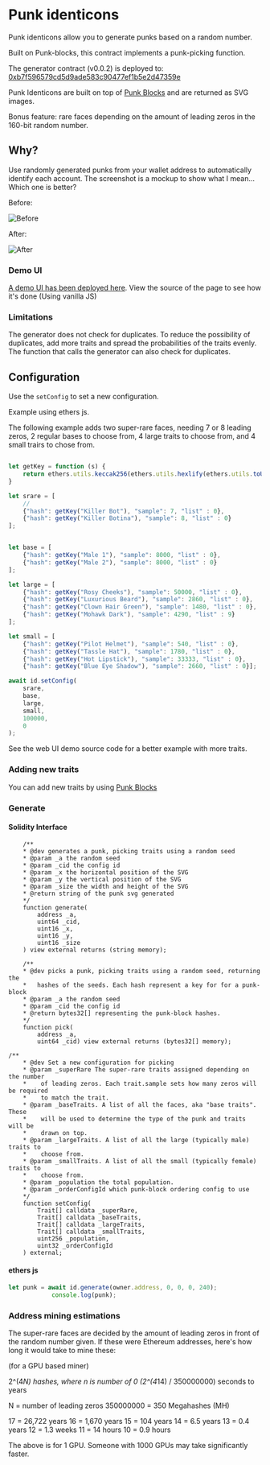 # Punk identicons

Punk identicons allow you to generate punks based on a random number.

Built on Punk-blocks, this contract implements a punk-picking function.

The generator contract (v0.0.2) is deployed to: [0xb7f596579cd5d9ade583c90477ef1b5e2d47359e](https://etherscan.io/address/0xb7f596579cd5d9ade583c90477ef1b5e2d47359e#code)


Punk Identicons are built on top of [Punk Blocks](https://github.com/0xTycoon/punk-blocks/) and are returned as SVG images.

Bonus feature: rare faces depending on the amount of leading zeros in the 160-bit random number.

## Why?



Use randomly generated punks from your wallet address to automatically identify each account. The screenshot is a mockup to show what I mean... Which one is better?

Before:

![Before](mm-example.png)

After:

![After](mm-example-new.png)

### Demo UI

[A demo UI has been deployed here](https://0xtycoon.github.io/punk-identicons/). View the source of the page to see how it's done (Using vanilla JS)

### Limitations

The generator does not check for duplicates. To reduce the possibility
of duplicates, add more traits and spread the probabilities of the traits
evenly. The function that calls the generator can also check for duplicates.

## Configuration

Use the `setConfig` to set a new configuration.

Example using ethers js.

The following example adds two super-rare faces, needing 7 or 8 leading zeros, 2 regular bases to choose from, 4 large traits to choose from, and 4 small trairs to chose from.

```javascript

let getKey = function (s) {
    return ethers.utils.keccak256(ethers.utils.hexlify(ethers.utils.toUtf8Bytes((s))));
}

let srare = [
    //
    {"hash": getKey("Killer Bot"), "sample": 7, "list" : 0},
    {"hash": getKey("Killer Botina"), "sample": 8, "list" : 0}
];


let base = [
    {"hash": getKey("Male 1"), "sample": 8000, "list" : 0},
    {"hash": getKey("Male 2"), "sample": 8000, "list" : 0}
];

let large = [
    {"hash": getKey("Rosy Cheeks"), "sample": 50000, "list" : 0},
    {"hash": getKey("Luxurious Beard"), "sample": 2860, "list" : 0},
    {"hash": getKey("Clown Hair Green"), "sample": 1480, "list" : 0},
    {"hash": getKey("Mohawk Dark"), "sample": 4290, "list" : 9}
];

let small = [
    {"hash": getKey("Pilot Helmet"), "sample": 540, "list" : 0},
    {"hash": getKey("Tassle Hat"), "sample": 1780, "list" : 0},
    {"hash": getKey("Hot Lipstick"), "sample": 33333, "list" : 0},
    {"hash": getKey("Blue Eye Shadow"), "sample": 2660, "list" : 0}];

await id.setConfig(
    srare,
    base,
    large,
    small,
    100000,
    0
);

```

See the web UI demo source code for a better example with more traits.

### Adding new traits

You can add new traits by using [Punk Blocks](https://github.com/0xTycoon/punk-blocks)

### Generate




#### Solidity Interface

```solidity
    /**
    * @dev generates a punk, picking traits using a random seed
    * @param _a the random seed
    * @param _cid the config id
    * @param _x the horizontal position of the SVG
    * @param _y the vertical position of the SVG
    * @param _size the width and height of the SVG
    * @return string of the punk svg generated
    */
    function generate(
        address _a,
        uint64 _cid,
        uint16 _x,
        uint16 _y,
        uint16 _size
    ) view external returns (string memory);

    /**
    * @dev picks a punk, picking traits using a random seed, returning the
    *   hashes of the seeds. Each hash represent a key for for a punk-block
    * @param _a the random seed
    * @param _cid the config id
    * @return bytes32[] representing the punk-block hashes.
    */
    function pick(
        address _a,
        uint64 _cid) view external returns (bytes32[] memory);

/**
    * @dev Set a new configuration for picking
    * @param _superRare The super-rare traits assigned depending on the number
    *    of leading zeros. Each trait.sample sets how many zeros will be required
    *    to match the trait.
    * @param _baseTraits. A list of all the faces, aka "base traits". These
    *    will be used to determine the type of the punk and traits will be
    *    drawn on top.
    * @param _largeTraits. A list of all the large (typically male) traits to
    *    choose from.
    * @param _smallTraits. A list of all the small (typically female) traits to
    *    choose from.
    * @param _population the total population.
    * @param _orderConfigId which punk-block ordering config to use
    */
    function setConfig(
        Trait[] calldata _superRare,
        Trait[] calldata _baseTraits,
        Trait[] calldata _largeTraits,
        Trait[] calldata _smallTraits,
        uint256 _population,
        uint32 _orderConfigId
    ) external;
```

#### ethers js

```javascript
let punk = await id.generate(owner.address, 0, 0, 0, 240);
            console.log(punk);
```

### Address mining estimations


The super-rare faces are decided by the amount of leading zeros in front of
the random number given. If these were Ethereum addresses, here's how long
it would take to mine these:

(for a GPU based miner)

2^(4*N) hashes, where n is number of 0
(2^(4*14) / 350000000) seconds to years

N = number of leading zeros
350000000 = 350 Megahashes (MH)

17 = 26,722 years
16 = 1,670 years
15 = 104 years
14 = 6.5 years
13 = 0.4 years
12 = 1.3 weeks
11 = 14 hours
10 = 0.9 hours

The above is for 1 GPU. Someone with 1000 GPUs may
take significantly faster.